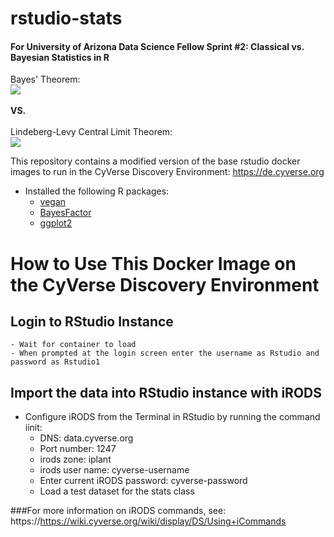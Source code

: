 # rstudio-stats
#### For University of Arizona Data Science Fellow Sprint #2: Classical vs. Bayesian Statistics in R


Bayes' Theorem:
<br>
<img src="https://render.githubusercontent.com/render/math?math=P(A \mid B) = \frac{P(B \mid A) \, P(A)}{P(B)}">
<br><br>
**VS.**
<br><br>
Lindeberg-Levy Central Limit Theorem:
<br>
<img src="https://wikimedia.org/api/rest_v1/media/math/render/svg/883b2b657efe266f298d80f8f6ae876b101307e3">


This repository contains a modified version of the base rstudio docker images to run in
the CyVerse Discovery Environment: <https://de.cyverse.org>

- Installed the following R packages:
  - [vegan](https://cran.r-project.org/web/packages/vegan/index.html)
  - [BayesFactor](https://cran.r-project.org/web/packages/BayesFactor/index.html)
  - [ggplot2](https://cran.r-project.org/web/packages/ggplot2/index.html)

# How to Use This Docker Image on the CyVerse Discovery Environment

## Login to RStudio Instance
	- Wait for container to load
	- When prompted at the login screen enter the username as Rstudio and password as Rstudio1

## Import the data into RStudio instance with iRODS
- Configure iRODS from the Terminal in RStudio by running the command iinit:
	- DNS: data.cyverse.org
	- Port number: 1247
	- irods zone: iplant
	- irods user name: cyverse-username
	- Enter current iRODS password: cyverse-password
	- Load a test dataset for the stats class

###For more information on iRODS commands, see:
https://https://wiki.cyverse.org/wiki/display/DS/Using+iCommands
 
